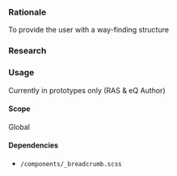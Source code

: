 ### Rationale
To provide the user with a way-finding structure

### Research


### Usage
Currently in prototypes only (RAS &amp; eQ Author)

#### Scope
Global

#### Dependencies
* `/components/_breadcrumb.scss`
